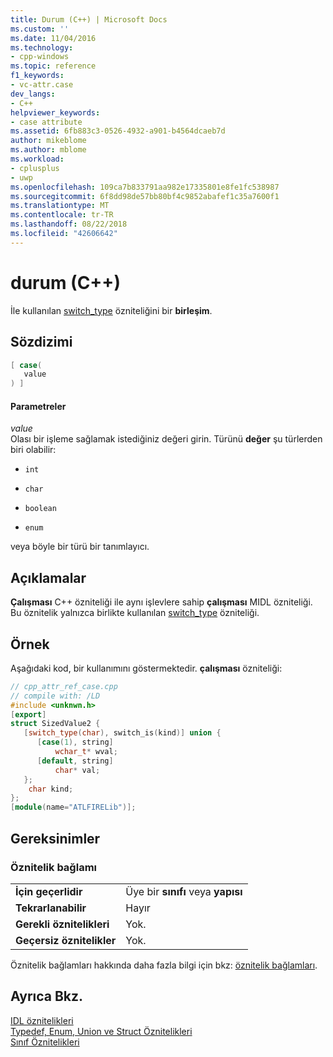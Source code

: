 ```yaml
---
title: Durum (C++) | Microsoft Docs
ms.custom: ''
ms.date: 11/04/2016
ms.technology:
- cpp-windows
ms.topic: reference
f1_keywords:
- vc-attr.case
dev_langs:
- C++
helpviewer_keywords:
- case attribute
ms.assetid: 6fb883c3-0526-4932-a901-b4564dcaeb7d
author: mikeblome
ms.author: mblome
ms.workload:
- cplusplus
- uwp
ms.openlocfilehash: 109ca7b833791aa982e17335801e8fe1fc538987
ms.sourcegitcommit: 6f8dd98de57bb80bf4c9852abafef1c35a7600f1
ms.translationtype: MT
ms.contentlocale: tr-TR
ms.lasthandoff: 08/22/2018
ms.locfileid: "42606642"
---
```

# <a name="case-c"></a>durum (C++)

İle kullanılan [switch_type](../windows/switch-type.md) özniteliğini bir **birleşim**.

## <a name="syntax"></a>Sözdizimi

```cpp
[ case(
   value
) ]
```

#### <a name="parameters"></a>Parametreler

*value*  
Olası bir işleme sağlamak istediğiniz değeri girin. Türünü **değer** şu türlerden biri olabilir:

- `int`

- `char`

- `boolean`

- `enum`

veya böyle bir türü bir tanımlayıcı.

## <a name="remarks"></a>Açıklamalar

**Çalışması** C++ özniteliği ile aynı işlevlere sahip **çalışması** MIDL özniteliği. Bu öznitelik yalnızca birlikte kullanılan [switch_type](../windows/switch-type.md) özniteliği.

## <a name="example"></a>Örnek

Aşağıdaki kod, bir kullanımını göstermektedir. **çalışması** özniteliği:

```cpp
// cpp_attr_ref_case.cpp
// compile with: /LD
#include <unknwn.h>
[export]
struct SizedValue2 {
   [switch_type(char), switch_is(kind)] union {
      [case(1), string]
          wchar_t* wval;
      [default, string]
          char* val;
   };
    char kind;
};
[module(name="ATLFIRELib")];
```

## <a name="requirements"></a>Gereksinimler

### <a name="attribute-context"></a>Öznitelik bağlamı

|||
|-|-|
|**İçin geçerlidir**|Üye bir **sınıfı** veya **yapısı**|
|**Tekrarlanabilir**|Hayır|
|**Gerekli öznitelikleri**|Yok.|
|**Geçersiz öznitelikler**|Yok.|

Öznitelik bağlamları hakkında daha fazla bilgi için bkz: [öznitelik bağlamları](../windows/attribute-contexts.md).

## <a name="see-also"></a>Ayrıca Bkz.

[IDL öznitelikleri](../windows/idl-attributes.md)  
[Typedef, Enum, Union ve Struct Öznitelikleri](../windows/typedef-enum-union-and-struct-attributes.md)  
[Sınıf Öznitelikleri](../windows/class-attributes.md)  